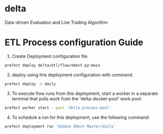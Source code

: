 # delta
Data-driven Evaluation and Live Trading Algorithm

# ETL Process configuration Guide
1. Create Deployment configuration file
```bash
prefect deploy delta/etl/flow/ebest.py:main
```

2. deploy using this deployment configuration with command:
```bash
prefect deploy -n daily
```

3. To execute flow runs from this deployment, start a worker in a separate terminal that pulls work from the 'delta-docker-pool' work pool:
```bash
prefect worker start --pool 'delta-process-pool'
```

4. To schedule a run for this deployment, use the following command:
```bash
prefect deployment run 'Update EBest Master/daily'
```